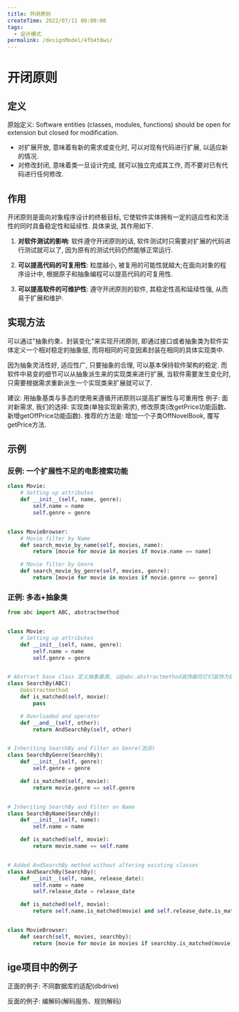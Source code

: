 ```yaml
---
title: 开闭原则
createTime: 2022/07/11 00:00:00
tags:
  - 设计模式
permalink: /designModel/4fb4t8ws/
---
```


# 开闭原则

## 定义
原始定义: Software entities (classes, modules, functions) should be open for extension but closed for modification. 
- 对扩展开放, 意味着有新的需求或变化时, 可以对现有代码进行扩展, 以适应新的情况. 
- 对修改封闭, 意味着类一旦设计完成, 就可以独立完成其工作, 而不要对已有代码进行任何修改. 

## 作用
开闭原则是面向对象程序设计的终极目标, 它使软件实体拥有一定的适应性和灵活性的同时具备稳定性和延续性. 具体来说, 其作用如下. 


1. **对软件测试的影响**: 软件遵守开闭原则的话, 软件测试时只需要对扩展的代码进行测试就可以了, 因为原有的测试代码仍然能够正常运行. 

2. **可以提高代码的可复用性**: 粒度越小, 被复用的可能性就越大;在面向对象的程序设计中, 根据原子和抽象编程可以提高代码的可复用性. 

3. **可以提高软件的可维护性**: 遵守开闭原则的软件, 其稳定性高和延续性强, 从而易于扩展和维护. 

## 实现方法
可以通过"抽象约束、封装变化"来实现开闭原则, 即通过接口或者抽象类为软件实体定义一个相对稳定的抽象层, 而将相同的可变因素封装在相同的具体实现类中. 

​因为抽象灵活性好, 适应性广, 只要抽象的合理, 可以基本保持软件架构的稳定. 而软件中易变的细节可以从抽象派生来的实现类来进行扩展, 当软件需要发生变化时, 只需要根据需求重新派生一个实现类来扩展就可以了. 

建议: 用抽象基类与多态的使用来遵循开闭原则以提高扩展性与可重用性
例子: 面对新需求, 我们的选择: 实现类(单独实现新需求), 修改原类(改getPrice功能函数、新增getOffPrice功能函数). 推荐的方法是: 增加一个子类OffNovelBook, 覆写getPrice方法. 

## 示例
### 反例: 一个扩展性不足的电影搜索功能
```python
class Movie:
    # Setting up attributes
    def __init__(self, name, genre):
        self.name = name
        self.genre = genre


class MovieBrowser:
    # Movie filter by Name
    def search_movie_by_name(self, movies, name):
        return [movie for movie in movies if movie.name == name]

    # Movie filter by Genre
    def search_movie_by_genre(self, movies, genre):
        return [movie for movie in movies if movie.genre == genre]

```

### 正例: 多态+抽象类
```python
from abc import ABC, abstractmethod


class Movie:
    # Setting up attributes
    def __init__(self, name, genre):
        self.name = name
        self.genre = genre


# Abstract base class 定义抽象基类, 以@abc.abstractmethod装饰器将它们装饰为抽象方法
class SearchBy(ABC):
    @abstractmethod
    def is_matched(self, movie):
        pass

    # Overloaded and operator
    def __and__(self, other):
        return AndSearchBy(self, other)


# Inheriting SearchBy and Filter on Genre(流派)
class SearchByGenre(SearchBy):
    def __init__(self, genre):
        self.genre = genre

    def is_matched(self, movie):
        return movie.genre == self.genre


# Inheriting SearchBy and Filter on Name
class SearchByName(SearchBy):
    def __init__(self, name):
        self.name = name

    def is_matched(self, movie):
        return movie.name == self.name


# Added AndSearchBy method without altering existing classes
class AndSearchBy(SearchBy):
    def __init__(self, name, release_date):
        self.name = name
        self.release_date = release_date

    def is_matched(self, movie):
        return self.name.is_matched(movie) and self.release_date.is_matched(movie)


class MovieBrowser:
    def search(self, movies, searchby):
        return [movie for movie in movies if searchby.is_matched(movie)]

```



## ige项目中的例子

正面的例子: 不同数据库的适配(dbdrive)

反面的例子: 编解码(解码服务、规则解码)


